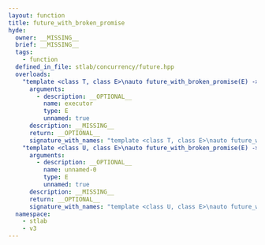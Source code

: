 ```yaml
---
layout: function
title: future_with_broken_promise
hyde:
  owner: __MISSING__
  brief: __MISSING__
  tags:
    - function
  defined_in_file: stlab/concurrency/future.hpp
  overloads:
    "template <class T, class E>\nauto future_with_broken_promise(E) -> detail::reduced_t<T>":
      arguments:
        - description: __OPTIONAL__
          name: executor
          type: E
          unnamed: true
      description: __MISSING__
      return: __OPTIONAL__
      signature_with_names: "template <class T, class E>\nauto future_with_broken_promise(E executor) -> detail::reduced_t<T>"
    "template <class U, class E>\nauto future_with_broken_promise(E) -> detail::reduced_t<U>":
      arguments:
        - description: __OPTIONAL__
          name: unnamed-0
          type: E
          unnamed: true
      description: __MISSING__
      return: __OPTIONAL__
      signature_with_names: "template <class U, class E>\nauto future_with_broken_promise(E) -> detail::reduced_t<U>"
  namespace:
    - stlab
    - v3
---
```


